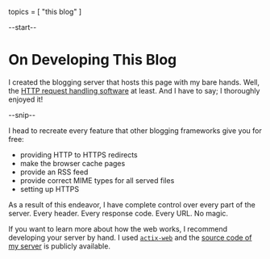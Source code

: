 topics = [ "this blog" ]

--start--

# On Developing This Blog

I created the blogging server that hosts this page with my bare hands.
Well, the [HTTP request handling software](https://github.com/MarcelGarus/server) at least.
And I have to say; I thoroughly enjoyed it!

--snip--

I head to recreate every feature that other blogging frameworks give you for free:

* providing HTTP to HTTPS redirects
* make the browser cache pages
* provide an RSS feed
* provide correct MIME types for all served files
* setting up HTTPS

As a result of this endeavor, I have complete control over every part of the server.
Every header.
Every response code.
Every URL.
No magic.

If you want to learn more about how the web works, I recommend developing your server by hand.
I used [`actix-web`](https://crates.io/crates/actix-web) and the [source code of my server](https://github.com/MarcelGarus/server) is publicly available.

